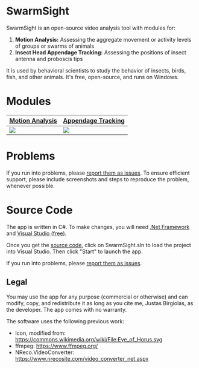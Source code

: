 # SwarmSight
SwarmSight is an open-source video analysis tool with modules for:

 1. **Motion Analysis:** Assessing the aggregate movement or activity levels of groups or swarms of animals
 2. **Insect Head Appendage Tracking:** Assessing the positions of insect antenna and proboscis tips
 
 It is used by behavioral scientists to study the behavior of insects, birds, fish, and other animals. It's free, open-source, and runs on Windows. 

# Modules

| [Motion Analysis](MotionAnalysis.md) | [Appendage Tracking](AppendageTracking.md) |
|---------|---------|
| [<img src="https://raw.githubusercontent.com/justasb/SwarmSight/master/Screenshots/Main.JPG">](MotionAnalysis.md) | [<img src="https://raw.githubusercontent.com/justasb/SwarmSight/master/Screenshots/AntennaTracking.JPG">](AppendageTracking.md) |

# Problems
If you run into problems, please [report them as issues](https://github.com/justasb/SwarmSight/issues). To ensure efficient support, please include screenshots and steps to reproduce the problem, whenever possible.

# Source Code

The app is written in C#. To make changes, you will need [.Net Framework](https://www.microsoft.com/net) and [Visual Studio (free)](https://www.visualstudio.com/products/visual-studio-community-vs).

Once you get the [source code](https://github.com/justasb/SwarmSight/tree/master/Source), click on SwarmSight.sln to load the project into Visual Studio. Then click "Start" to launch the app.

If you run into problems, please [report them as issues](https://github.com/justasb/SwarmSight/issues).

## Legal

You may use the app for any purpose (commercial or otherwise) and can modify, copy, and redistribute it as long as you cite me, Justas Birgiolas, as the developer. The app comes with no warranty. 

The software uses the following previous work:
 - Icon, modified from: https://commons.wikimedia.org/wiki/File:Eye_of_Horus.svg
 - ffmpeg: https://www.ffmpeg.org/
 - NReco.VideoConverter: https://www.nrecosite.com/video_converter_net.aspx
